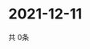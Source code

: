 # 2021-12-11
  共 0条

  <!-- BEGIN -->
  <!-- 最后更新时间Sat Dec 11 2021 06:06:28 GMT+0000 (Coordinated Universal Time) -->
  
  <!-- END -->
  
  